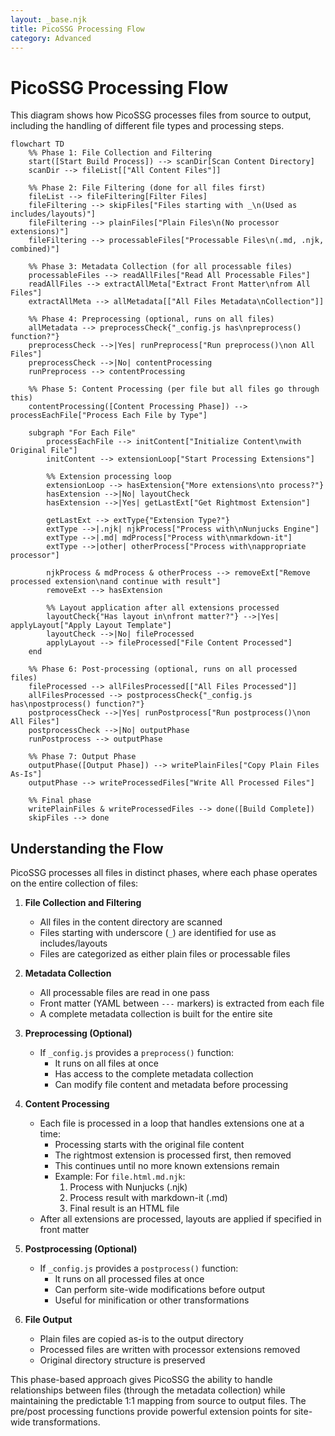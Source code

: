```yaml
---
layout: _base.njk
title: PicoSSG Processing Flow
category: Advanced
---
```


# PicoSSG Processing Flow

This diagram shows how PicoSSG processes files from source to output, including the handling of different file types and processing steps.

<script type="module">
    import mermaid from 'https://cdn.jsdelivr.net/npm/mermaid@10/dist/mermaid.esm.min.mjs';
    mermaid.initialize({ startOnLoad: true });
    await mermaid.run({
        querySelector: '.language-mermaid',
    });
</script>

```mermaid
flowchart TD
    %% Phase 1: File Collection and Filtering
    start([Start Build Process]) --> scanDir[Scan Content Directory]
    scanDir --> fileList[["All Content Files"]]

    %% Phase 2: File Filtering (done for all files first)
    fileList --> fileFiltering[Filter Files]
    fileFiltering --> skipFiles["Files starting with _\n(Used as includes/layouts)"]
    fileFiltering --> plainFiles["Plain Files\n(No processor extensions)"]
    fileFiltering --> processableFiles["Processable Files\n(.md, .njk, combined)"]

    %% Phase 3: Metadata Collection (for all processable files)
    processableFiles --> readAllFiles["Read All Processable Files"]
    readAllFiles --> extractAllMeta["Extract Front Matter\nfrom All Files"]
    extractAllMeta --> allMetadata[["All Files Metadata\nCollection"]]

    %% Phase 4: Preprocessing (optional, runs on all files)
    allMetadata --> preprocessCheck{"_config.js has\npreprocess() function?"}
    preprocessCheck -->|Yes| runPreprocess["Run preprocess()\non All Files"]
    preprocessCheck -->|No| contentProcessing
    runPreprocess --> contentProcessing

    %% Phase 5: Content Processing (per file but all files go through this)
    contentProcessing([Content Processing Phase]) --> processEachFile["Process Each File by Type"]

    subgraph "For Each File"
        processEachFile --> initContent["Initialize Content\nwith Original File"]
        initContent --> extensionLoop["Start Processing Extensions"]

        %% Extension processing loop
        extensionLoop --> hasExtension{"More extensions\nto process?"}
        hasExtension -->|No| layoutCheck
        hasExtension -->|Yes| getLastExt["Get Rightmost Extension"]

        getLastExt --> extType{"Extension Type?"}
        extType -->|.njk| njkProcess["Process with\nNunjucks Engine"]
        extType -->|.md| mdProcess["Process with\nmarkdown-it"]
        extType -->|other| otherProcess["Process with\nappropriate processor"]

        njkProcess & mdProcess & otherProcess --> removeExt["Remove processed extension\nand continue with result"]
        removeExt --> hasExtension

        %% Layout application after all extensions processed
        layoutCheck{"Has layout in\nfront matter?"} -->|Yes| applyLayout["Apply Layout Template"]
        layoutCheck -->|No| fileProcessed
        applyLayout --> fileProcessed["File Content Processed"]
    end

    %% Phase 6: Post-processing (optional, runs on all processed files)
    fileProcessed --> allFilesProcessed[["All Files Processed"]]
    allFilesProcessed --> postprocessCheck{"_config.js has\npostprocess() function?"}
    postprocessCheck -->|Yes| runPostprocess["Run postprocess()\non All Files"]
    postprocessCheck -->|No| outputPhase
    runPostprocess --> outputPhase

    %% Phase 7: Output Phase
    outputPhase([Output Phase]) --> writePlainFiles["Copy Plain Files As-Is"]
    outputPhase --> writeProcessedFiles["Write All Processed Files"]

    %% Final phase
    writePlainFiles & writeProcessedFiles --> done([Build Complete])
    skipFiles --> done
```

## Understanding the Flow

PicoSSG processes all files in distinct phases, where each phase operates on the entire collection of files:

1. **File Collection and Filtering**
   - All files in the content directory are scanned
   - Files starting with underscore (`_`) are identified for use as includes/layouts
   - Files are categorized as either plain files or processable files

2. **Metadata Collection**
   - All processable files are read in one pass
   - Front matter (YAML between `---` markers) is extracted from each file
   - A complete metadata collection is built for the entire site

3. **Preprocessing (Optional)**
   - If `_config.js` provides a `preprocess()` function:
     - It runs on all files at once
     - Has access to the complete metadata collection
     - Can modify file content and metadata before processing

4. **Content Processing**
   - Each file is processed in a loop that handles extensions one at a time:
     - Processing starts with the original file content
     - The rightmost extension is processed first, then removed
     - This continues until no more known extensions remain
     - Example: For `file.html.md.njk`:
       1. Process with Nunjucks (.njk)
       2. Process result with markdown-it (.md)
       3. Final result is an HTML file
   - After all extensions are processed, layouts are applied if specified in front matter

5. **Postprocessing (Optional)**
   - If `_config.js` provides a `postprocess()` function:
     - It runs on all processed files at once
     - Can perform site-wide modifications before output
     - Useful for minification or other transformations

6. **File Output**
   - Plain files are copied as-is to the output directory
   - Processed files are written with processor extensions removed
   - Original directory structure is preserved

This phase-based approach gives PicoSSG the ability to handle relationships between files (through the metadata collection) while maintaining the predictable 1:1 mapping from source to output files. The pre/post processing functions provide powerful extension points for site-wide transformations.
